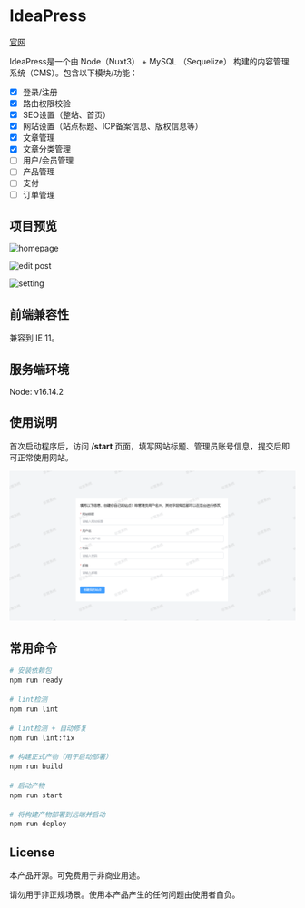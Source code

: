 # IdeaPress

[官网](https://www.verysystems.com)

IdeaPress是一个由 Node（Nuxt3） + MySQL （Sequelize） 构建的内容管理系统（CMS）。包含以下模块/功能：

- [x] 登录/注册
- [x] 路由权限校验
- [x] SEO设置（整站、首页）
- [x] 网站设置（站点标题、ICP备案信息、版权信息等）
- [x] 文章管理
- [x] 文章分类管理
- [ ] 用户/会员管理
- [ ] 产品管理
- [ ] 支付
- [ ] 订单管理

## 项目预览

![homepage](https://www.verysystems.com/images/page-home.png)

![edit post](https://www.verysystems.com/images/page-edit-post.png)

![setting](https://www.verysystems.com/images/page-setting.png)

## 前端兼容性

兼容到 IE 11。

## 服务端环境

Node: v16.14.2

## 使用说明

首次启动程序后，访问 **/start** 页面，填写网站标题、管理员账号信息，提交后即可正常使用网站。

![](./attachments/page-start.png)

[//]: # (## 项目表结构)

[//]: # ()
[//]: # (涉及？张表：)

[//]: # ()
[//]: # (相关ER图（实体关系图，entity-relationship diagram）如下：)

[//]: # ()
[//]: # (略。)

## 常用命令

```bash
# 安装依赖包
npm run ready

# lint检测
npm run lint

# lint检测 + 自动修复
npm run lint:fix

# 构建正式产物（用于启动部署）
npm run build

# 启动产物
npm run start

# 将构建产物部署到远端并启动
npm run deploy
```

## License

本产品开源。可免费用于非商业用途。

请勿用于非正规场景。使用本产品产生的任何问题由使用者自负。
